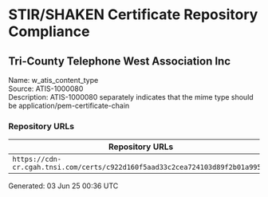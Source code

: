 # STIR/SHAKEN Certificate Repository Compliance

## Tri-County Telephone West Association Inc

Name: w_atis_content_type\
Source: ATIS-1000080\
Description: ATIS-1000080 separately indicates that the mime type should be application/pem-certificate-chain
### Repository URLs

| Repository URLs | Not After |  Problems | Link |
|-----------------|-----------|-----------|------|
| `https://cdn-cr.cgah.tnsi.com/certs/c922d160f5aad33c2cea724103d89f2b01a99522` | 22&#160;Jul&#160;24&#160;16:59&#160;UTC | true | [view](../../REPOS/12e828d8e8a1959ee2430db5bcc006276e58f328/README.md) |


Generated: 03 Jun 25 00:36 UTC